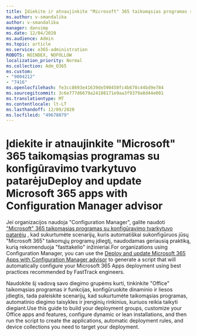 ```yaml
---
title: Įdiekite ir atnaujinkite "Microsoft" 365 taikomąsias programas su konfigūravimo tvarkytuvo patarėju
ms.author: v-smandalika
author: v-smandalika
manager: dansimp
ms.date: 12/04/2020
ms.audience: Admin
ms.topic: article
ms.service: o365-administration
ROBOTS: NOINDEX, NOFOLLOW
localization_priority: Normal
ms.collection: Adm_O365
ms.custom:
- "9004212"
- "7416"
ms.openlocfilehash: fe3cc8693e41639de590450fc4b678c44bd9e784
ms.sourcegitcommit: 3c6e777d6679a24108171e9aa3f9379a8d44e001
ms.translationtype: MT
ms.contentlocale: lt-LT
ms.lasthandoff: 12/09/2020
ms.locfileid: "49678079"
---
```

# <a name="deploy-and-update-microsoft-365-apps-with-configuration-manager-advisor"></a><span data-ttu-id="5de08-102">Įdiekite ir atnaujinkite "Microsoft" 365 taikomąsias programas su konfigūravimo tvarkytuvo patarėju</span><span class="sxs-lookup"><span data-stu-id="5de08-102">Deploy and update Microsoft 365 apps with Configuration Manager advisor</span></span>

<span data-ttu-id="5de08-103">Jei organizacijos naudoja "Configuration Manager", galite naudoti ["Microsoft" 365 taikomąsias programas su konfigūravimo tvarkytuvo patarėju](https://admin.microsoft.com/adminportal/home#/oppinstall) , kad sukurtumėte scenarijų, kuris automatiškai sukonfigūruos jūsų "Microsoft 365" taikomųjų programų įdiegtį, naudodamas geriausią praktiką, kurią rekomenduoja "fasttakelio" inžinieriai.</span><span class="sxs-lookup"><span data-stu-id="5de08-103">For organizations using Configuration Manager, you can use the [Deploy and update Microsoft 365 Apps with Configuration Manager advisor](https://admin.microsoft.com/adminportal/home#/oppinstall) to generate a script that will automatically configure your Microsoft 365 Apps deployment using best practices recommended by FastTrack engineers.</span></span>

<span data-ttu-id="5de08-104">Naudokite šį vadovą savo diegimo grupėms kurti, tinkinkite "Office" taikomąsias programas ir funkcijas, konfigūruokite dinaminio ir liesos įdiegtis, tada paleiskite scenarijų, kad sukurtumėte taikomąsias programas, automatinio diegimo taisykles ir įrenginių rinkinius, kuriuos reikia taikyti diegiant.</span><span class="sxs-lookup"><span data-stu-id="5de08-104">Use this guide to build your deployment groups, customize your Office apps and features, configure dynamic or lean installations, and then run the script to create the applications, automatic deployment rules, and device collections you need to target your deployment.</span></span>
